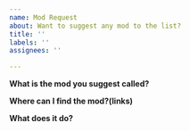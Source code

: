 ```yaml
---
name: Mod Request
about: Want to suggest any mod to the list?
title: ''
labels: ''
assignees: ''

---
```


**What is the mod you suggest called?**


**Where can I find the mod?(links)**


**What does it do?**
